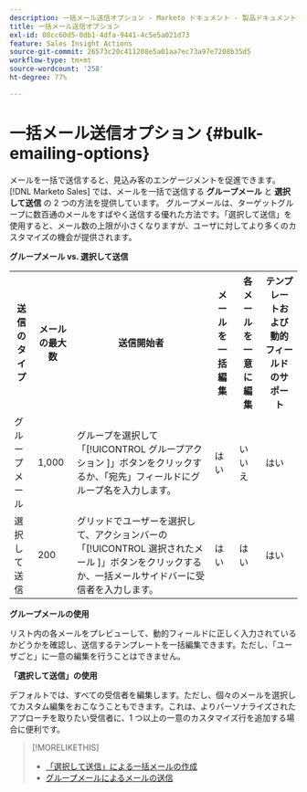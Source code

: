 ```yaml
---
description: 一括メール送信オプション - Marketo ドキュメント - 製品ドキュメント
title: 一括メール送信オプション
exl-id: 08cc60d5-0db1-4dfa-9441-4c5e5a021d73
feature: Sales Insight Actions
source-git-commit: 26573c20c411208e5a01aa7ec73a97e7208b35d5
workflow-type: tm+mt
source-wordcount: '258'
ht-degree: 77%

---
```


# 一括メール送信オプション {#bulk-emailing-options}

メールを一括で送信すると、見込み客のエンゲージメントを促進できます。[!DNL Marketo Sales] では、メールを一括で送信する **グループメール** と **選択して送信** の 2 つの方法を提供しています。 グループメールは、ターゲットグループに数百通のメールをすばやく送信する優れた方法です。「選択して送信」を使用すると、メール数の上限が小さくなりますが、ユーザに対してより多くのカスタマイズの機会が提供されます。

**グループメール vs. 選択して送信**

<table>
 <colgroup>
  <col>
  <col>
  <col>
  <col>
  <col>
  <col>
 </colgroup>
 <tbody>
  <tr>
   <th>送信のタイプ</th>
   <th>メールの最大数</th>
   <th>送信開始者</th>
   <th>メールを一括編集</th>
   <th>各メールを一意に編集</th>
   <th>テンプレートおよび動的フィールドのサポート</th>
  </tr>
  <tr>
   <td>グループメール</td>
   <td>1,000</td>
   <td>グループを選択して「[!UICONTROL グループアクション ]」ボタンをクリックするか、「宛先」フィールドにグループ名を入力します。</td>
   <td>はい</td>
   <td>いいえ</td>
   <td>はい</td>
  </tr>
  <tr>
   <td>選択して送信</td>
   <td>200</td>
   <td>グリッドでユーザーを選択して、アクションバーの「[!UICONTROL 選択されたメール ]」ボタンをクリックするか、一括メールサイドバーに受信者を入力します。</td>
   <td>はい</td>
   <td>はい</td>
   <td>はい</td>
  </tr>
 </tbody>
</table>

**グループメールの使用**

リスト内の各メールをプレビューして、動的フィールドに正しく入力されているかどうかを確認し、送信するテンプレートを一括編集できます。ただし、「ユーザごと」に一意の編集を行うことはできません。

**「選択して送信」の使用**

デフォルトでは、すべての受信者を編集します。ただし、個々のメールを選択してカスタム編集をおこなうこともできます。これは、よりパーソナライズされたアプローチを取りたい受信者に、1 つ以上の一意のカスタマイズ行を追加する場合に便利です。

>[!MORELIKETHIS]
>
>* [「選択して送信」による一括メールの作成](/help/marketo/product-docs/marketo-sales-insight/actions/email/using-the-compose-window/composing-bulk-emails-with-select-and-send.md#sending-emails)
>* [グループメールによるメールの送信](/help/marketo/product-docs/marketo-sales-insight/actions/email/using-the-compose-window/sending-emails-via-group-email.md)
